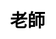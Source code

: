 ---
title: 老師
layout: dream_interpretation/kind_single
description: 解夢 - 人物 - 老師.
js: []
css: ["css/luck/dream_interpretation/dream_interpretation.css"]
---